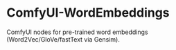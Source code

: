 # ComfyUI-WordEmbeddings
ComfyUI nodes for pre-trained word embeddings (Word2Vec/GloVe/fastText via Gensim).
